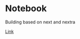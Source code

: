 # Notebook

Building based on next and nextra

[Link](https://karoldy.github.io/kevin-notebook-next.github.io/)
